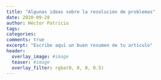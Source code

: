 ```yaml
---
title: "Algunas ideas sobre la resolución de problemas"
date: 2020-09-28
author: Héctor Patricio
tags:
categories:
comments: true
excerpt: "Escribe aquí un buen resumen de tu artículo"
header:
  overlay_image: #image
  teaser: #image
  overlay_filter: rgba(0, 0, 0, 0.5)
---
```



